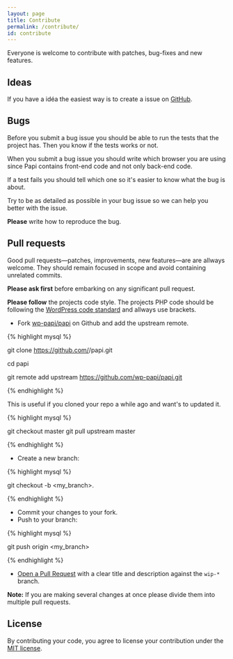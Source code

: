 ```yaml
---
layout: page
title: Contribute
permalink: /contribute/
id: contribute
---
```


Everyone is welcome to contribute with patches, bug-fixes and new features.

## Ideas

If you have a idéa the easiest way is to create a issue on [GitHub](https://github.com/wp-papi/papi/issues).

## Bugs

Before you submit a bug issue you should be able to run the tests that the project has. Then you know if the tests works or not.

When you submit a bug issue you should write which browser you are using since Papi contains front-end code and not only back-end code.

If a test fails you should tell which one so it's easier to know what the bug is about.

Try to be as detailed as possible in your bug issue so we can help you better with the issue.

**Please** write how to reproduce the bug.

## Pull requests

Good pull requests—patches, improvements, new features—are are allways welcome. They should remain focused in scope and avoid containing unrelated commits.

**Please ask first** before embarking on any significant pull request.

**Please follow** the projects code style. The projects PHP code should be following the [WordPress code standard](https://make.wordpress.org/core/handbook/coding-standards/php/) and allways use brackets.

* Fork [wp-papi/papi](https://github.com/wp-papi/papi) on Github and add the upstream remote.

{% highlight mysql %}

git clone https://github.com/<your-username>/papi.git

cd papi

git remote add upstream https://github.com/wp-papi/papi.git

{% endhighlight %}

This is useful if you cloned your repo a while ago and want's to updated it.

{% highlight mysql %}

git checkout master
git pull upstream master

{% endhighlight %}

* Create a new branch:

{% highlight mysql %}

git checkout -b <my_branch>.

{% endhighlight %}

* Commit your changes to your fork.
* Push to your branch:

{% highlight mysql %}

git push origin <my_branch>

{% endhighlight %}


* [Open a Pull Request](https://help.github.com/articles/using-pull-requests/)
with a clear title and description against the `wip-*` branch.

**Note:**
If you are making several changes at once please divide them into multiple pull requests.

## License

By contributing your code, you agree to license your contribution under the [MIT license](https://github.com/wp-papi/papi/blob/master/LICENSE).
